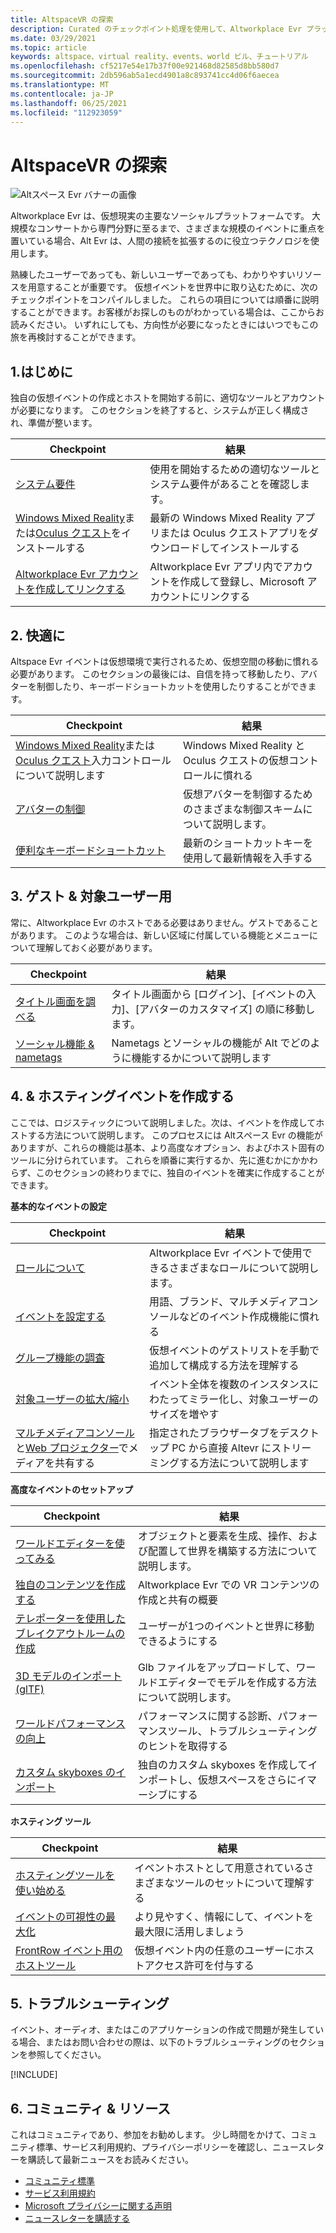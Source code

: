 ```yaml
---
title: AltspaceVR の探索
description: Curated のチェックポイント処理を使用して、Altworkplace Evr プラットフォームで仮想イベントの作成とホスティングを開始します。
ms.date: 03/29/2021
ms.topic: article
keywords: altspace、virtual reality、events、world ビル、チュートリアル
ms.openlocfilehash: cf5217e54e17b37f00e921468d82585d8bb580d7
ms.sourcegitcommit: 2db596ab5a1ecd4901a8c893741cc4d06f6aecea
ms.translationtype: MT
ms.contentlocale: ja-JP
ms.lasthandoff: 06/25/2021
ms.locfileid: "112923059"
---
```

# <a name="exploring-altspacevr"></a>AltspaceVR の探索

![Altスペース Evr バナーの画像](images/altspace-vr-banner.png)

Altworkplace Evr は、仮想現実の主要なソーシャルプラットフォームです。 大規模なコンサートから専門分野に至るまで、さまざまな規模のイベントに重点を置いている場合、Alt Evr は、人間の接続を拡張するのに役立つテクノロジを使用します。

熟練したユーザーであっても、新しいユーザーであっても、わかりやすいリソースを用意することが重要です。 仮想イベントを世界中に取り込むために、次のチェックポイントをコンパイルしました。 これらの項目については順番に説明することができます。お客様がお探しのものがわかっている場合は、ここからお読みください。 いずれにしても、方向性が必要になったときにはいつでもこの旅を再検討することができます。

## <a name="1-getting-started"></a>1.はじめに

独自の仮想イベントの作成とホストを開始する前に、適切なツールとアカウントが必要になります。 このセクションを終了すると、システムが正しく構成され、準備が整います。

|  Checkpoint  |  結果  |
| --- | --- |
| [システム要件](getting-started/system-requirements.md) | 使用を開始するための適切なツールとシステム要件があることを確認します。 |
| [Windows Mixed Reality](getting-started/wmr-installation.md)または[Oculus クエスト](getting-started/oculus-installation.md)をインストールする| 最新の Windows Mixed Reality アプリまたは Oculus クエストアプリをダウンロードしてインストールする |
| [Altworkplace Evr アカウントを作成してリンクする](getting-started/creating-and-linking-accounts.md) | Altworkplace Evr アプリ内でアカウントを作成して登録し、Microsoft アカウントにリンクする|

## <a name="2-getting-comfortable"></a>2. 快適に

Altspace Evr イベントは仮想環境で実行されるため、仮想空間の移動に慣れる必要があります。 このセクションの最後には、自信を持って移動したり、アバターを制御したり、キーボードショートカットを使用したりすることができます。

|  Checkpoint  |  結果  |
| --- | --- |
| [Windows Mixed Reality](getting-started/wmr-controls.md)または[Oculus クエスト](getting-started/oculus-controls.md)入力コントロールについて説明します | Windows Mixed Reality と Oculus クエストの仮想コントロールに慣れる |
| [アバターの制御](getting-started/avatar-controls.md) | 仮想アバターを制御するためのさまざまな制御スキームについて説明します。 |
| [便利なキーボードショートカット](getting-started/keyboard-shortcuts.md) | 最新のショートカットキーを使用して最新情報を入手する |

## <a name="3-for-guests--audiences"></a>3. ゲスト & 対象ユーザー用

常に、Altworkplace Evr のホストである必要はありません。ゲストであることがあります。 このような場合は、新しい区域に付属している機能とメニューについて理解しておく必要があります。

|  Checkpoint  |  結果  |
| --- | --- |
| [タイトル画面を調べる](community/exploring-title-screen.md) | タイトル画面から [ログイン]、[イベントの入力]、[アバターのカスタマイズ] の順に移動します。 |
| [ソーシャル機能 & nametags](faqs/nametags.md) | Nametags とソーシャルの機能が Alt でどのように機能するかについて説明します |

## <a name="4-creating--hosting-events"></a>4. & ホスティングイベントを作成する

ここでは、ロジスティックについて説明しました。次は、イベントを作成してホストする方法について説明します。 このプロセスには Altスペース Evr の機能がありますが、これらの機能は基本、より高度なオプション、およびホスト固有のツールに分けられています。 これらを順番に実行するか、先に進むかにかかわらず、このセクションの終わりまでに、独自のイベントを確実に作成することができます。

**基本的なイベントの設定**

|  Checkpoint  |  結果  |
| --- | --- |
| [ロールについて](getting-started/roles.md) | Altworkplace Evr イベントで使用できるさまざまなロールについて説明します。 |
| [イベントを設定する](tutorials/creating-an-event.md) | 用語、ブランド、マルチメディアコンソールなどのイベント作成機能に慣れる |
| [グループ機能の調査](tutorials/group-features.md) | 仮想イベントのゲストリストを手動で追加して構成する方法を理解する |
| [対象ユーザーの拡大/縮小](faqs/scaling-audiences.md) | イベント全体を複数のインスタンスにわたってミラー化し、対象ユーザーのサイズを増やす |
| [マルチメディアコンソール](tutorials/multimedia-console.md)と[Web プロジェクター](tutorials/web-projector-streaming.md)でメディアを共有する | 指定されたブラウザータブをデスクトップ PC から直接 Altevr にストリーミングする方法について説明します |

**高度なイベントのセットアップ**

|  Checkpoint  |  結果  |
| --- | --- |
| [ワールドエディターを使ってみる](world-building/world-editor-getting-started.md) | オブジェクトと要素を生成、操作、および配置して世界を構築する方法について説明します。 |
| [独自のコンテンツを作成する](community/creating-content.md) | Altworkplace Evr での VR コンテンツの作成と共有の概要 |
| [テレポーターを使用したブレイクアウトルームの作成](tutorials/teleporting.md) | ユーザーが1つのイベントと世界に移動できるようにする |
| [3D モデルのインポート (glTF)](world-building/importing-models.md) | Glb ファイルをアップロードして、ワールドエディターでモデルを作成する方法について説明します。 |
| [ワールドパフォーマンスの向上](world-building/improving-performance.md) | パフォーマンスに関する診断、パフォーマンスツール、トラブルシューティングのヒントを取得する |
| [カスタム skyboxes のインポート](world-building/uploading-custom-skyboxes.md) | 独自のカスタム skyboxes を作成してインポートし、仮想スペースをさらにイマーシブにする |

**ホスティング ツール**

|  Checkpoint  |  結果  |
| --- | --- |
| [ホスティングツールを使い始める](tutorials/host-tools-overview.md) | イベントホストとして用意されているさまざまなツールのセットについて理解する |
| [イベントの可視性の最大化](tutorials/main-events.md) | より見やすく、情報にして、イベントを最大限に活用しましょう |
| [FrontRow イベント用のホストツール](tutorials/host-tools-for-events.md) | 仮想イベント内の任意のユーザーにホストアクセス許可を付与する |

## <a name="5-troubleshooting"></a>5. トラブルシューティング

イベント、オーディオ、またはこのアプリケーションの作成で問題が発生している場合、またはお問い合わせの際は、以下のトラブルシューティングのセクションを参照してください。 

[!INCLUDE[](includes/troubleshooting.md)]

## <a name="6-community--resources"></a>6. コミュニティ & リソース

これはコミュニティであり、参加をお勧めします。 少し時間をかけて、コミュニティ標準、サービス利用規約、プライバシーポリシーを確認し、ニュースレターを購読して最新ニュースをお読みください。

* [コミュニティ標準](community/community-standards.md)
* [サービス利用規約](community/terms-of-service.md)
* [Microsoft プライバシーに関する声明](https://privacy.microsoft.com/privacystatement)
* [ニュースレターを購読する](community/newsletter-subscriptions.md)
